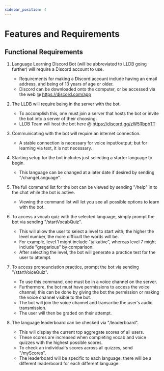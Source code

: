 ```yaml
---
sidebar_position: 4
---
```


# Features and Requirements

## Functional Requirements

1. Language Learning Discord Bot (will be abbreviated to LLDB going further) will require a Discord account to use.
    * Requirements for making a Discord account include having an email address, and being of 13 years of age or older.
    * Discord can be downloaded onto the computer, or be accessed via the web @ https://discord.com/app

2. The LLDB will require being in the server with the bot. 
    * To accomplish this, one must join a server that hosts the bot or invite the bot into a server of their choosing.
    * LLDB Team will host the bot here @ https://discord.gg/zW5RbpbTT

3. Communicating with the bot will require an internet connection.
    * A stable connection is necessary for voice input/output; but for learning via text, it is not necessary.

4. Starting setup for the bot includes just selecting a starter language to begin. 
    * This language can be changed at a later date if desired by sending "/changeLanguage".

5. The full command list for the bot can be viewed by sending "/help" in to the chat while the bot is active.
    * Viewing the command list will let you see all possible options to learn with the bot.

6. To access a vocab quiz with the selected language, simply prompt the bot via sending "/startVocabQuiz". 
    * This will allow the user to select a level to start with; the higher the level number, the more difficult the words will be.
    * For example, level 1 might include "talkative", whereas level 7 might include "gregarious" by comparison.
    * After selecting the level, the bot will generate a practice test for the user to attempt.

7. To access pronounciation practice, prompt the bot via sending "/startVoiceQuiz".
    * To use this command, one must be in a voice channel on the server.
    * Furthermore, the bot must have permissions to access the voice channel; this can be done by giving the bot the permission or making the voice channel visible to the bot.
    * The bot will join the voice channel and transcribe the user's audio transmission.
    * The user will then be graded on their attempt.

8. The language leaderboard can be checked via "/leaderboard".
    * This will display the current top aggregate scores of all users.
    * These scores are increased when completing vocab and voice quizzes with the highest possible scores.
    * To check an individual's scores across all quizzes, send "/myScores".
    * The leaderboard will be specific to each language; there will be a different leaderboard for each different language.


    


